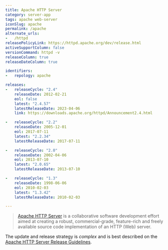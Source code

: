 ```yaml
---
title: Apache HTTP Server
category: server-app
tags: apache web-server
iconSlug: apache
permalink: /apache
alternate_urls:
-   /httpd
releasePolicyLink: https://httpd.apache.org/dev/release.html
activeSupportColumn: false
versionCommand: httpd -v
releaseColumn: true
releaseDateColumn: true

identifiers:
-   repology: apache

releases:
-   releaseCycle: "2.4"
    releaseDate: 2012-02-21
    eol: false
    latest: "2.4.57"
    latestReleaseDate: 2023-04-06
    link: https://downloads.apache.org/httpd/Announcement2.4.html

-   releaseCycle: "2.2"
    releaseDate: 2005-12-01
    eol: 2017-07-11
    latest: "2.2.34"
    latestReleaseDate: 2017-07-11

-   releaseCycle: "2.0"
    releaseDate: 2002-04-06
    eol: 2013-07-10
    latest: "2.0.65"
    latestReleaseDate: 2013-07-10

-   releaseCycle: "1.3"
    releaseDate: 1998-06-06
    eol: 2010-02-03
    latest: "1.3.42"
    latestReleaseDate: 2010-02-03

---
```


> [Apache HTTP Server](https://httpd.apache.org/) is a collaborative software development effort
> aimed at creating a robust, commercial-grade, feature-rich and freely available source code
> implementation of an HTTP (Web) server.

The update and release strategy is _complex_ and is best described on the
[Apache HTTP Server Release Guidelines](https://httpd.apache.org/dev/release.html).
